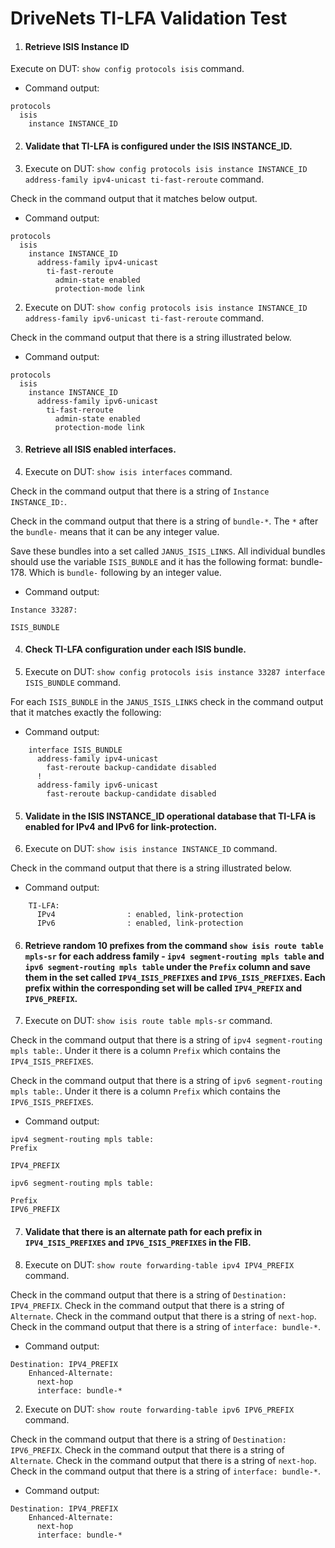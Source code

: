 # DriveNets TI-LFA Validation Test

1. #### Retrieve ISIS Instance ID

Execute on DUT: `show config protocols isis` command.

- Command output:
```
protocols
  isis
    instance INSTANCE_ID
```

2. #### Validate that TI-LFA is configured under the ISIS INSTANCE_ID.

  1. Execute on DUT: `show config protocols isis instance INSTANCE_ID address-family ipv4-unicast ti-fast-reroute` command.

Check in the command output that it matches below output.

- Command output:
```
protocols
  isis
    instance INSTANCE_ID
      address-family ipv4-unicast
        ti-fast-reroute
          admin-state enabled
          protection-mode link
```

  2. Execute on DUT: `show config protocols isis instance INSTANCE_ID address-family ipv6-unicast ti-fast-reroute` command.

Check in the command output that there is a string illustrated below.

- Command output:
```
protocols
  isis
    instance INSTANCE_ID
      address-family ipv6-unicast
        ti-fast-reroute
          admin-state enabled
          protection-mode link
```

3. #### Retrieve all ISIS enabled interfaces.

  1. Execute on DUT: `show isis interfaces` command.

  Check in the command output that there is a string of `Instance INSTANCE_ID:`.

  Check in the command output that there is a string of `bundle-*`. The `*` after the `bundle-` means that it can be any integer value.

  Save these bundles into a set called `JANUS_ISIS_LINKS`. All individual bundles should use the variable `ISIS_BUNDLE` and it has the following format: bundle-178. Which is `bundle-` following by an integer value.
  
  - Command output:
  ```
  Instance 33287:
                      
  ISIS_BUNDLE                                      
  ```

4. #### Check TI-LFA configuration under each ISIS bundle.
  
  1. Execute on DUT: `show config protocols isis instance 33287 interface ISIS_BUNDLE` command.

  For each `ISIS_BUNDLE` in the `JANUS_ISIS_LINKS` check in the command output that it matches exactly the following:

  - Command output:
  ```
      interface ISIS_BUNDLE
        address-family ipv4-unicast
          fast-reroute backup-candidate disabled
        !
        address-family ipv6-unicast
          fast-reroute backup-candidate disabled
  ```

5. #### Validate in the ISIS INSTANCE_ID operational database that TI-LFA is enabled for IPv4 and IPv6 for link-protection.

  1. Execute on DUT: `show isis instance INSTANCE_ID` command.

Check in the command output that there is a string illustrated below.

- Command output:
```
    TI-LFA:
      IPv4                : enabled, link-protection
      IPv6                : enabled, link-protection
```

6. #### Retrieve random 10 prefixes from the command `show isis route table mpls-sr` for each address family - `ipv4 segment-routing mpls table` and `ipv6 segment-routing mpls table` under the `Prefix` column and save them in the set called `IPV4_ISIS_PREFIXES` and `IPV6_ISIS_PREFIXES`. Each prefix within the corresponding set will be called `IPV4_PREFIX` and `IPV6_PREFIX`.

  1. Execute on DUT: `show isis route table mpls-sr` command.

Check in the command output that there is a string of `ipv4 segment-routing mpls table:`. Under it there is a column `Prefix` which contains the `IPV4_ISIS_PREFIXES`.

Check in the command output that there is a string of `ipv6 segment-routing mpls table:`. Under it there is a column `Prefix` which contains the `IPV6_ISIS_PREFIXES`.


- Command output:
```
ipv4 segment-routing mpls table:
Prefix           
                
IPV4_PREFIX 

ipv6 segment-routing mpls table:

Prefix
IPV6_PREFIX
```

7. #### Validate that there is an alternate path for each prefix in `IPV4_ISIS_PREFIXES` and `IPV6_ISIS_PREFIXES` in the FIB.

  1. Execute on DUT: `show route forwarding-table ipv4 IPV4_PREFIX` command.

Check in the command output that there is a string of `Destination: IPV4_PREFIX`.
Check in the command output that there is a string of `Alternate`.
Check in the command output that there is a string of `next-hop`.
Check in the command output that there is a string of `interface: bundle-*`.

- Command output:
```
Destination: IPV4_PREFIX
    Enhanced-Alternate:
      next-hop
      interface: bundle-*
```

  2. Execute on DUT: `show route forwarding-table ipv6 IPV6_PREFIX` command.

Check in the command output that there is a string of `Destination: IPV6_PREFIX`.
Check in the command output that there is a string of `Alternate`.
Check in the command output that there is a string of `next-hop`.
Check in the command output that there is a string of `interface: bundle-*`.

- Command output:
```
Destination: IPV4_PREFIX
    Enhanced-Alternate:
      next-hop
      interface: bundle-*
```

